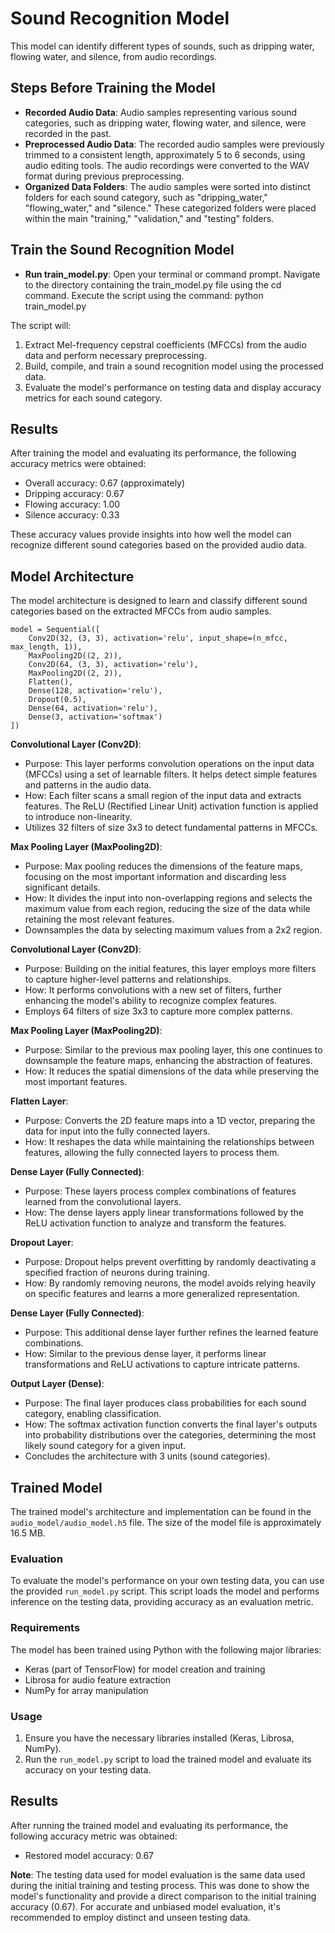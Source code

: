 # Sound Recognition Model
This model can identify different types of sounds, such as dripping water, flowing water, and silence, from audio recordings.

## Steps Before Training the Model
* __Recorded Audio Data__:
Audio samples representing various sound categories, such as dripping water, flowing water, and silence, were recorded in the past.
* __Preprocessed Audio Data__:
The recorded audio samples were previously trimmed to a consistent length, approximately 5 to 6 seconds, using audio editing tools.
The audio recordings were converted to the WAV format during previous preprocessing.
* __Organized Data Folders__:
The audio samples were sorted into distinct folders for each sound category, such as "dripping_water," "flowing_water," and "silence."
These categorized folders were placed within the main "training," "validation," and "testing" folders.

## Train the Sound Recognition Model
* __Run train_model.py__:
Open your terminal or command prompt.
Navigate to the directory containing the train_model.py file using the cd command.
Execute the script using the command: python train_model.py

The script will:
1. Extract Mel-frequency cepstral coefficients (MFCCs) from the audio data and perform necessary preprocessing.
2. Build, compile, and train a sound recognition model using the processed data.
3. Evaluate the model's performance on testing data and display accuracy metrics for each sound category.

## Results
After training the model and evaluating its performance, the following accuracy metrics were obtained:

* Overall accuracy: 0.67 (approximately)
* Dripping accuracy: 0.67
* Flowing accuracy: 1.00
* Silence accuracy: 0.33
  
These accuracy values provide insights into how well the model can recognize different sound categories based on the provided audio data.

## Model Architecture
The model architecture is designed to learn and classify different sound categories based on the extracted MFCCs from audio samples.

```
model = Sequential([
    Conv2D(32, (3, 3), activation='relu', input_shape=(n_mfcc, max_length, 1)),
    MaxPooling2D((2, 2)),
    Conv2D(64, (3, 3), activation='relu'),
    MaxPooling2D((2, 2)),
    Flatten(),
    Dense(128, activation='relu'),
    Dropout(0.5),
    Dense(64, activation='relu'),
    Dense(3, activation='softmax')
])
```
__Convolutional Layer (Conv2D)__:

* Purpose: This layer performs convolution operations on the input data (MFCCs) using a set of learnable filters. It helps detect simple features and patterns in the audio data.
* How: Each filter scans a small region of the input data and extracts features. The ReLU (Rectified Linear Unit) activation function is applied to introduce non-linearity.
* Utilizes 32 filters of size 3x3 to detect fundamental patterns in MFCCs.
  
__Max Pooling Layer (MaxPooling2D)__:
* Purpose: Max pooling reduces the dimensions of the feature maps, focusing on the most important information and discarding less significant details.
* How: It divides the input into non-overlapping regions and selects the maximum value from each region, reducing the size of the data while retaining the most relevant features.
* Downsamples the data by selecting maximum values from a 2x2 region.
  
__Convolutional Layer (Conv2D)__:
* Purpose: Building on the initial features, this layer employs more filters to capture higher-level patterns and relationships.
* How: It performs convolutions with a new set of filters, further enhancing the model's ability to recognize complex features.
* Employs 64 filters of size 3x3 to capture more complex patterns.
  
__Max Pooling Layer (MaxPooling2D)__:
* Purpose: Similar to the previous max pooling layer, this one continues to downsample the feature maps, enhancing the abstraction of features.
* How: It reduces the spatial dimensions of the data while preserving the most important features.

__Flatten Layer__:
* Purpose: Converts the 2D feature maps into a 1D vector, preparing the data for input into the fully connected layers.
* How: It reshapes the data while maintaining the relationships between features, allowing the fully connected layers to process them.
  
__Dense Layer (Fully Connected)__:
* Purpose: These layers process complex combinations of features learned from the convolutional layers.
* How: The dense layers apply linear transformations followed by the ReLU activation function to analyze and transform the features.
  
__Dropout Layer__:

* Purpose: Dropout helps prevent overfitting by randomly deactivating a specified fraction of neurons during training.
* How: By randomly removing neurons, the model avoids relying heavily on specific features and learns a more generalized representation.
  
__Dense Layer (Fully Connected)__:

* Purpose: This additional dense layer further refines the learned feature combinations.
* How: Similar to the previous dense layer, it performs linear transformations and ReLU activations to capture intricate patterns.
  
__Output Layer (Dense)__:

* Purpose: The final layer produces class probabilities for each sound category, enabling classification.
* How: The softmax activation function converts the final layer's outputs into probability distributions over the categories, determining the most likely sound category for a given input.
* Concludes the architecture with 3 units (sound categories).

## Trained Model
The trained model's architecture and implementation can be found in the `audio_model/audio_model.h5` file. The size of the model file is approximately 16.5 MB.

### Evaluation

To evaluate the model's performance on your own testing data, you can use the provided `run_model.py` script. This script loads the model and performs inference on the testing data, providing accuracy as an evaluation metric.

### Requirements

The model has been trained using Python with the following major libraries:
- Keras (part of TensorFlow) for model creation and training
- Librosa for audio feature extraction
- NumPy for array manipulation

### Usage

1. Ensure you have the necessary libraries installed (Keras, Librosa, NumPy).
2. Run the `run_model.py` script to load the trained model and evaluate its accuracy on your testing data.

## Results
After running the trained model and evaluating its performance, the following accuracy metric was obtained:
* Restored model accuracy: 0.67

**Note**: The testing data used for model evaluation is the same data used during the initial training and testing process. This was done to show the model's functionality and provide a direct comparison to the initial training accuracy (0.67). For accurate and unbiased model evaluation, it's recommended to employ distinct and unseen testing data.

